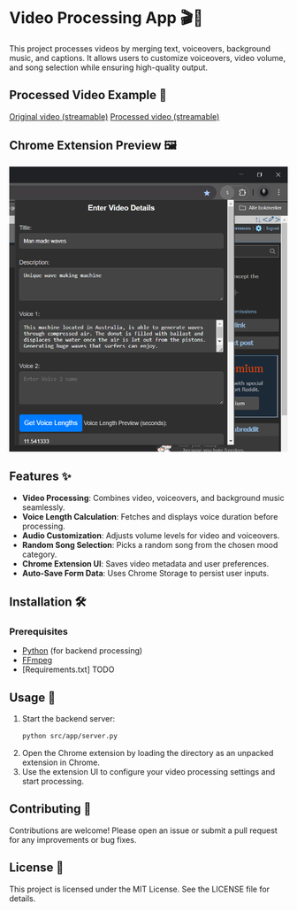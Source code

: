# Video Processing App 🎬🎵  

This project processes videos by merging text, voiceovers, background music, and captions. It allows users to customize voiceovers, video volume, and song selection while ensuring high-quality output.

## Processed Video Example 🎥  
[Original video (streamable)](https://streamable.com/48ufwf)
[Processed video (streamable)](https://streamable.com/eg8vlc)

## Chrome Extension Preview 🖼️  
<img src="showcase/extension.PNG" width="640" alt="Chrome Extension Preview">

## Features ✨  
- **Video Processing**: Combines video, voiceovers, and background music seamlessly.  
- **Voice Length Calculation**: Fetches and displays voice duration before processing.  
- **Audio Customization**: Adjusts volume levels for video and voiceovers.  
- **Random Song Selection**: Picks a random song from the chosen mood category.  
- **Chrome Extension UI**: Saves video metadata and user preferences.  
- **Auto-Save Form Data**: Uses Chrome Storage to persist user inputs.  

## Installation 🛠️  

### Prerequisites  
- [Python](https://www.python.org/) (for backend processing)  
- [FFmpeg](https://ffmpeg.org/download.html)
- [Requirements.txt] TODO

## Usage 🚀

1. Start the backend server:
    ```sh
    python src/app/server.py
    ```
2. Open the Chrome extension by loading the  directory as an unpacked extension in Chrome.
3. Use the extension UI to configure your video processing settings and start processing.

## Contributing 🤝

Contributions are welcome! Please open an issue or submit a pull request for any improvements or bug fixes.

## License 📄

This project is licensed under the MIT License. See the LICENSE file for details.